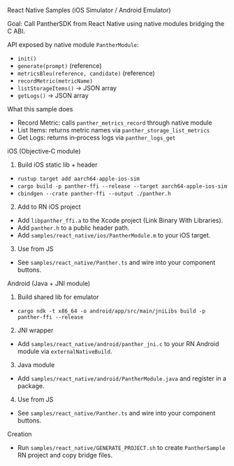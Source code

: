 React Native Samples (iOS Simulator / Android Emulator)

Goal: Call PantherSDK from React Native using native modules bridging the C ABI.

API exposed by native module `PantherModule`:
- `init()`
- `generate(prompt)` (reference)
- `metricsBleu(reference, candidate)` (reference)
- `recordMetric(metricName)`
- `listStorageItems()` -> JSON array
- `getLogs()` -> JSON array

What this sample does
- Record Metric: calls `panther_metrics_record` through native module
- List Items: returns metric names via `panther_storage_list_metrics`
- Get Logs: returns in‑process logs via `panther_logs_get`

iOS (Objective‑C module)
1) Build iOS static lib + header
- `rustup target add aarch64-apple-ios-sim`
- `cargo build -p panther-ffi --release --target aarch64-apple-ios-sim`
- `cbindgen --crate panther-ffi --output ./panther.h`
2) Add to RN iOS project
- Add `libpanther_ffi.a` to the Xcode project (Link Binary With Libraries).
- Add `panther.h` to a public header path.
- Add `samples/react_native/ios/PantherModule.m` to your iOS target.
3) Use from JS
- See `samples/react_native/Panther.ts` and wire into your component buttons.

Android (Java + JNI module)
1) Build shared lib for emulator
- `cargo ndk -t x86_64 -o android/app/src/main/jniLibs build -p panther-ffi --release`
2) JNI wrapper
- Add `samples/react_native/android/panther_jni.c` to your RN Android module via `externalNativeBuild`.
3) Java module
- Add `samples/react_native/android/PantherModule.java` and register in a package.
4) Use from JS
- See `samples/react_native/Panther.ts` and wire into your component buttons.

Creation
- Run `samples/react_native/GENERATE_PROJECT.sh` to create `PantherSample` RN project and copy bridge files.
